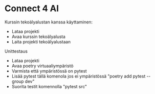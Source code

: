 # Connect 4 AI

Kurssin tekoälyalustan kanssa käyttaminen:

 - Lataa projekti
 - Avaa kurssin tekoälyalusta
 - Laita projekti tekoälyalustaan

Unittestaus

 - Lataa projekti
 - Avaa poetry virtuaaliympäristö
 - Varmista että ympäristössä on pytest
 - Lisää pytest tällä komenola jos ei ympäristössä "poetry add pytest --group dev"
 - Suorita testit komennolla "pytest src"

